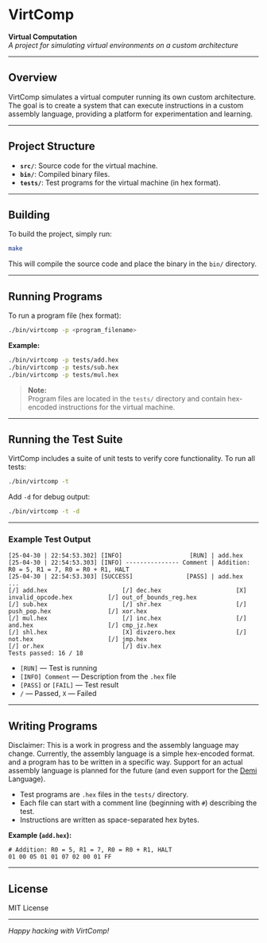 # VirtComp

**Virtual Computation**  
*A project for simulating virtual environments on a custom architecture*

---

## Overview

VirtComp simulates a virtual computer running its own custom architecture. The goal is to create a system that can execute instructions in a custom assembly language, providing a platform for experimentation and learning.

---

## Project Structure

- **`src/`**: Source code for the virtual machine.
- **`bin/`**: Compiled binary files.
- **`tests/`**: Test programs for the virtual machine (in hex format).

---

## Building

To build the project, simply run:

```bash
make
```

This will compile the source code and place the binary in the `bin/` directory.

---

## Running Programs

To run a program file (hex format):

```bash
./bin/virtcomp -p <program_filename>
```

**Example:**

```bash
./bin/virtcomp -p tests/add.hex
./bin/virtcomp -p tests/sub.hex
./bin/virtcomp -p tests/mul.hex
```

> **Note:**  
> Program files are located in the `tests/` directory and contain hex-encoded instructions for the virtual machine.

---

## Running the Test Suite

VirtComp includes a suite of unit tests to verify core functionality. To run all tests:

```bash
./bin/virtcomp -t
```

Add `-d` for debug output:

```bash
./bin/virtcomp -t -d
```

---

### Example Test Output

```
[25-04-30 | 22:54:53.302] [INFO]                   [RUN] | add.hex
[25-04-30 | 22:54:53.303] [INFO] --------------- Comment | Addition: R0 = 5, R1 = 7, R0 = R0 + R1, HALT
[25-04-30 | 22:54:53.303] [SUCCESS]               [PASS] | add.hex
...
[/] add.hex                     [/] dec.hex                     [X] invalid_opcode.hex          [/] out_of_bounds_reg.hex   
[/] sub.hex                     [/] shr.hex                     [/] push_pop.hex                [/] xor.hex                 
[/] mul.hex                     [/] inc.hex                     [/] and.hex                     [/] cmp_jz.hex              
[/] shl.hex                     [X] divzero.hex                 [/] not.hex                     [/] jmp.hex                 
[/] or.hex                      [/] div.hex                     
Tests passed: 16 / 18
```

- `[RUN]` — Test is running
- `[INFO] Comment` — Description from the `.hex` file
- `[PASS]` or `[FAIL]` — Test result
- `/` — Passed, `X` — Failed

---

## Writing Programs

Disclaimer: This is a work in progress and the assembly language may change.
Currently, the assembly language is a simple hex-encoded format. and a program has to be written in a specific way.
Support for an actual assembly language is planned for the future (and even support for the [Demi](https://demi-website.fly.dev/) Language).

- Test programs are `.hex` files in the `tests/` directory.
- Each file can start with a comment line (beginning with `#`) describing the test.
- Instructions are written as space-separated hex bytes.

**Example (`add.hex`):**
```
# Addition: R0 = 5, R1 = 7, R0 = R0 + R1, HALT
01 00 05 01 01 07 02 00 01 FF
```

---

## License

MIT License

---

*Happy hacking with VirtComp!*